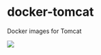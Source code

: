 # docker-tomcat

Docker images for Tomcat


[![](https://badge.imagelayers.io/andreluiznsilva/java:latest.svg)](https://imagelayers.io/?images=andreluiznsilva/java:latest 'Get your own badge on imagelayers.io')

